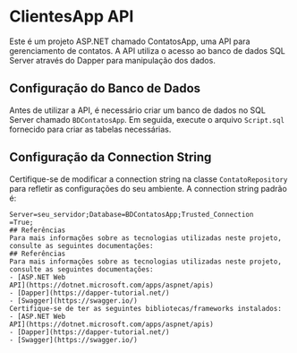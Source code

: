 
# ClientesApp API
Este é um projeto ASP.NET chamado ContatosApp, uma API para
gerenciamento de contatos. A API utiliza o acesso ao banco de dados
SQL Server através do Dapper para manipulação dos dados.
## Configuração do Banco de Dados
Antes de utilizar a API, é necessário criar um banco de dados no SQL
Server chamado `BDContatosApp`. Em seguida, execute o arquivo
`Script.sql` fornecido para criar as tabelas necessárias.
## Configuração da Connection String
Certifique-se de modificar a connection string na classe
`ContatoRepository` para refletir as configurações do seu ambiente.
A connection string padrão é:
```plaintext
Server=seu_servidor;Database=BDContatosApp;Trusted_Connection
=True;
## Referências
Para mais informações sobre as tecnologias utilizadas neste projeto,
consulte as seguintes documentações:
## Referências
Para mais informações sobre as tecnologias utilizadas neste projeto,
consulte as seguintes documentações:
- [ASP.NET Web
API](https://dotnet.microsoft.com/apps/aspnet/apis)
- [Dapper](https://dapper-tutorial.net/)
- [Swagger](https://swagger.io/)
Certifique-se de ter as seguintes bibliotecas/frameworks instalados:
- [ASP.NET Web
API](https://dotnet.microsoft.com/apps/aspnet/apis)
- [Dapper](https://dapper-tutorial.net/)
- [Swagger](https://swagger.io/)
